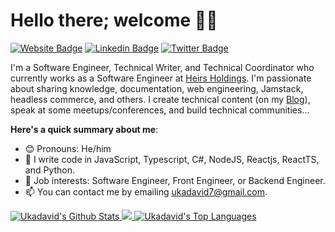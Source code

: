 # Hello there; welcome 👋🏾

[![Website Badge](https://img.shields.io/badge/-Ukazee-000000?style=for-the-badge&logo=Google-Chrome&logoColor=white&link=https://ukazeeportfolio.netlify.app/)](https://ukadavid.me/) [![Linkedin Badge](https://img.shields.io/badge/-Tobechukwu-blue?style=for-the-badge&logo=Linkedin&logoColor=white&link=https://www.linkedin.com/in/uka-david/)](https://www.linkedin.com/in/uka-david/) [![Twitter Badge](https://img.shields.io/badge/-@Tobechukwu-1ca0f1?style=for-the-badge&logo=twitter&logoColor=white&link=https://twitter.com/Ukadavid7)](https://twitter.com/Ukadavid7)

I'm a Software Engineer, Technical Writer, and Technical Coordinator who currently works as a Software Engineer at [Heirs Holdings](https://www.heirsholdings.com/). I'm passionate about sharing knowledge, documentation, web engineering, Jamstack, headless commerce, and others. I create technical content (on my [Blog](https://hashnode.com/@Codeplater)), speak at some meetups/conferences, and build technical communities...

**Here's a quick summary about me**:

- 😊 Pronouns: He/him
- 🌱 I write code in JavaScript, Typescript, C#, NodeJS, Reactjs, ReactTS, and Python.
- 💼 Job interests: Software Engineer, Front Engineer, or Backend Engineer.
- 📫 You can contact me by emailing ukadavid7@gmail.com.

<a href="https://github.com/ukadavid">
  <img alt="Ukadavid's Github Stats" src="https://github-readme-stats.vercel.app/api?username=ukadavid&show_icons=true&count_private=true&theme=react&hide_border=true&bg_color=1d2a3a" />
</a>

<a href="http://www.github.com/ukadavid">
  <img src="https://github-readme-streak-stats.herokuapp.com/?user=ukadavid&stroke=ffffff&background=1d2a3a&ring=5BCDEC&fire=5BCDEC&currStreakNum=ffffff&currStreakLabel=5BCDEC&sideNums=ffffff&sideLabels=ffffff&dates=ffffff&hide_border=true" />
</a>

<a href="https://github.com/ukadavid">
  <img alt="Ukadavid's Top Languages" src="https://github-readme-stats.vercel.app/api/top-langs/?username=ukadavid&langs_count=8&count_private=true&layout=compact&theme=react&hide_border=true&bg_color=1d2a3a"/>
</a>
